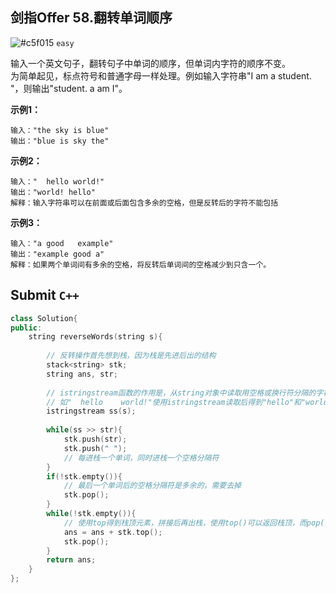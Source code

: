 ## 剑指Offer 58.翻转单词顺序

![#c5f015](https://placehold.it/15/c5f015/000000?text=+) `easy`

输入一个英文句子，翻转句子中单词的顺序，但单词内字符的顺序不变。<br>
为简单起见，标点符号和普通字母一样处理。例如输入字符串"I am a student. "，则输出"student. a am I"。<br>

**示例1：**<br>
```
输入："the sky is blue"
输出："blue is sky the"
```
**示例2：**<br>
```
输入："  hello world!"
输出："world! hello"
解释：输入字符串可以在前面或后面包含多余的空格，但是反转后的字符不能包括
```
**示例3：**<br>
```
输入："a good   example"
输出："example good a"
解释：如果两个单词间有多余的空格，将反转后单词间的空格减少到只含一个。
```

## Submit `C++`
```cpp
class Solution{
public:
    string reverseWords(string s){
    
        // 反转操作首先想到栈，因为栈是先进后出的结构
        stack<string> stk;
        string ans, str;
        
        // istringstream函数的作用是，从string对象中读取用空格或换行符分隔的字符
        // 如"  hello    world!"使用istringstream读取后得到"hello"和"world!"，消除了字符串前后和中间的空格分隔符
        istringstream ss(s);
        
        while(ss >> str){
            stk.push(str);
            stk.push(" ");
            // 每进栈一个单词，同时进栈一个空格分隔符
        }
        if(!stk.empty()){
            // 最后一个单词后的空格分隔符是多余的，需要去掉
            stk.pop();
        }
        while(!stk.empty()){
            // 使用top得到栈顶元素，拼接后再出栈，使用top()可以返回栈顶，而pop()函数无返回值
            ans = ans + stk.top();
            stk.pop();
        }
        return ans;
    }
};
```
